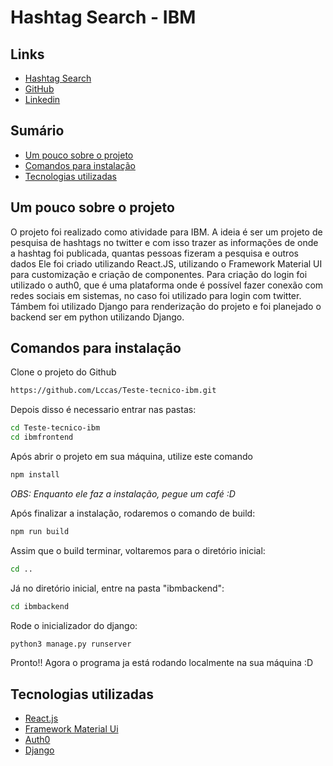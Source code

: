 # Hashtag Search - IBM

## Links
- [Hashtag Search](https://teste-tecnico-ibm.vercel.app/)
- [GitHub](https://github.com/Lccas)
- [Linkedin](https://www.linkedin.com/in/leonardocarvalho133/)

## Sumário
- [Um pouco sobre o projeto](#um-pouco-sobre-o-projeto)
- [Comandos para instalação](#comandos-para-instalação)
- [Tecnologias utilizadas](#tecnologias-utilizadas)

## Um pouco sobre o projeto
O projeto foi realizado como atividade para IBM.
A ideia é ser um projeto de pesquisa de hashtags no twitter e com isso trazer as informações de onde a hashtag foi publicada, quantas pessoas fizeram a pesquisa e outros dados
Ele foi criado utilizando React.JS, utilizando o Framework Material UI para customização e criação de componentes. Para criação do login foi utilizado o auth0, que é uma plataforma onde é possível fazer conexão com redes sociais em sistemas, no caso foi utilizado para login com twitter. Támbem foi utilizado Django para renderização do projeto e foi planejado o backend ser em python utilizando Django.

## Comandos para instalação
Clone o projeto do Github
```bash
https://github.com/Lccas/Teste-tecnico-ibm.git
```

Depois disso é necessario entrar nas pastas:
```bash
cd Teste-tecnico-ibm
cd ibmfrontend
```

Após abrir o projeto em sua máquina, utilize este comando
```bash
npm install
```
*OBS: Enquanto ele faz a instalação, pegue um café :D*


Após finalizar a instalação, rodaremos o comando de build:
```bash
npm run build
```

Assim que o build terminar, voltaremos para o diretório inicial:
```bash
cd ..
```

Já no diretório inicial, entre na pasta "ibmbackend":
```bash
cd ibmbackend
```

Rode o inicializador do django:
```bash
python3 manage.py runserver
```

Pronto!!
Agora o programa ja está rodando localmente na sua máquina :D


## Tecnologias utilizadas

- [React.js](https://pt-br.reactjs.org/)
- [Framework Material Ui](https://material-ui.com/pt/)
- [Auth0](https://auth0.com/pt)
- [Django](https://www.djangoproject.com/)
